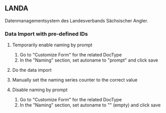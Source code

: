 ## LANDA

Datenmanagementsystem des Landesverbands Sächsischer Angler.

### Data Import with pre-defined IDs

1. Temporarily enable naming by prompt

    1. Go to "Customize Form" for the related DocType
    2. In the "Naming" section, set autoname to "prompt" and click save

2. Do the data import
3. Manually set the naming series counter to the correct value
4. Disable naming by prompt

    1. Go to "Customize Form" for the related DocType
    2. In the "Naming" section, set autoname to "" (empty) and click save
